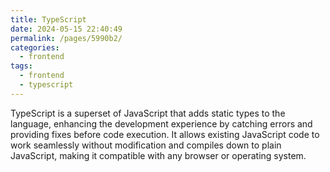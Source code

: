 ```yaml
---
title: TypeScript
date: 2024-05-15 22:40:49
permalink: /pages/5990b2/
categories: 
  - frontend
tags: 
  - frontend
  - typescript
---
```


TypeScript is a superset of JavaScript that adds static types to the language, enhancing the development experience by catching errors and providing fixes before code execution. It allows existing JavaScript code to work seamlessly without modification and compiles down to plain JavaScript, making it compatible with any browser or operating system.

<!-- more -->
